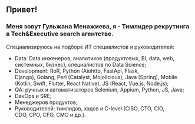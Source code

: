 ## Привет! 
### Меня зовут Гульжана Менажиева, я - Тимлидер рекрутинга в Tech&Executive search агентстве.

Специализируюсь на подборе ИТ специалистов и руководителей:

- Data: Data инженеров, аналитиков (продуктовых, BI, data, web, системных, бизнес), специалистов по Data Science;
- Development: RoR, Python (Aiohttp, FastApi, Flask, Django), Golang, Perl (Catalyst, Mojolicious), Java (Spring), Mobile (Kotlin, Swift, Flutter, React Native), JS (React, Vue.js, Node.js);
- QA: ручных и автоматизаторов Selenium, Appium, Python, JS, Java;
- DevOps и SRE;
- Менеджеров продуктов;
- Руководителей: тимлидов, хэдов и С-level (CISO, CTO, CIO, CDO, СРО, CFO, СМО и др.).
